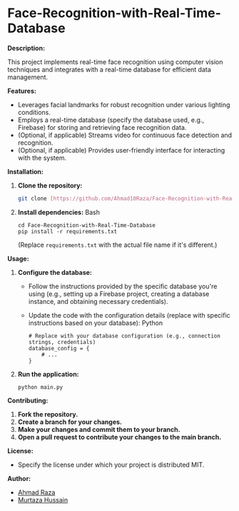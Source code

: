 # Face-Recognition-with-Real-Time-Database

**Description:**

This project implements real-time face recognition using computer vision techniques and integrates with a real-time database for efficient data management.

**Features:**

* Leverages facial landmarks for robust recognition under various lighting conditions.
* Employs a real-time database (specify the database used, e.g., Firebase) for storing and retrieving face recognition data.
* (Optional, if applicable) Streams video for continuous face detection and recognition.
* (Optional, if applicable) Provides user-friendly interface for interacting with the system.

**Installation:**

1. **Clone the repository:**

   ```bash
   git clone [https://github.com/Ahmad10Raza/Face-Recognition-with-Real-Time-Database.git]
   ```
2. **Install dependencies:**
   Bash

   ```
   cd Face-Recognition-with-Real-Time-Database
   pip install -r requirements.txt
   ```

   (Replace `requirements.txt` with the actual file name if it's different.)

**Usage:**

1. **Configure the database:**

   * Follow the instructions provided by the specific database you're using (e.g., setting up a Firebase project, creating a database instance, and obtaining necessary credentials).
   * Update the code with the configuration details (replace with specific instructions based on your database):
     Python

     ```
     # Replace with your database configuration (e.g., connection strings, credentials)
     database_config = {
         # ...
     }
     ```
2. **Run the application:**

   ```
   python main.py
   ```

**Contributing:**

1. **Fork the repository.**
2. **Create a branch for your changes.**
3. **Make your changes and commit them to your branch.**
4. **Open a pull request to contribute your changes to the main branch.**

**License:**

* Specify the license under which your project is distributed  MIT.

**Author:**

* [Ahmad Raza](https://ahmad10raza.github.io/Ahmad-Raza.github.io/)
* [Murtaza Hussain](https://www.youtube.com/@murtazasworkshop)
